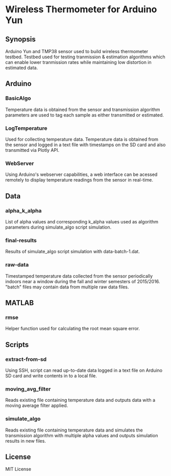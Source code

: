 # Wireless Thermometer for Arduino Yun

## Synopsis

Arduino Yun and TMP38 sensor used to build wireless thermometer testbed. Testbed used for testing tranmission & estimation algorithms which can enable lower tranmission rates while maintaining low distortion in estimated data.

## Arduino

### BasicAlgo

Temperature data is obtained from the sensor and transmission algorithm parameters are used to tag each sample as either transmitted or estimated.

### LogTemperature

Used for collecting temperature data. Temperature data is obtained from the sensor and logged in a text file with timestamps on the SD card and also transmitted via Plotly API.

### WebServer

Using Arduino's webserver capabilities, a web interface can be acessed remotely to display temperature readings from the sensor in real-time.

## Data

### alpha_k_alpha

List of alpha values and corresponding k_alpha values used as algorithm parameters during simulate_algo script simulation.

### final-results

Results of simulate_algo script simulation with data-batch-1.dat.

### raw-data

Timestamped temperature data collected from the sensor periodically indoors near a window during the fall and winter semesters of 2015/2016. "batch" files may contain data from multiple raw data files.

## MATLAB

### rmse

Helper function used for calculating the root mean square error.

## Scripts

### extract-from-sd

Using SSH, script can read up-to-date data logged in a text file on Arduino SD card and write contents in to a local file.

### moving_avg_filter

Reads existing file containing temperature data and outputs data with a moving average filter applied.

### simulate_algo

Reads existing file containing temperature data and simulates the transmission algorithm with multiple alpha values and outputs simulation results in new files.



## License

MIT License
